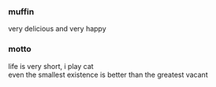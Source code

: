 ### muffin
very delicious and very happy
<br />
### motto
life is very short, i play cat
<br />
even the smallest existence is better than the greatest vacant
